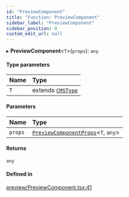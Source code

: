 ```yaml
---
id: "PreviewComponent"
title: "Function: PreviewComponent"
sidebar_label: "PreviewComponent"
sidebar_position: 0
custom_edit_url: null
---
```


▸ **PreviewComponent**<`T`\>(`props`): `any`

#### Type parameters

| Name | Type |
| :------ | :------ |
| `T` | extends [`CMSType`](../types/CMSType) |

#### Parameters

| Name | Type |
| :------ | :------ |
| `props` | [`PreviewComponentProps`](../interfaces/PreviewComponentProps)<`T`, `any`\> |

#### Returns

`any`

#### Defined in

[preview/PreviewComponent.tsx:41](https://github.com/Camberi/firecms/blob/2d60fba/src/preview/PreviewComponent.tsx#L41)
